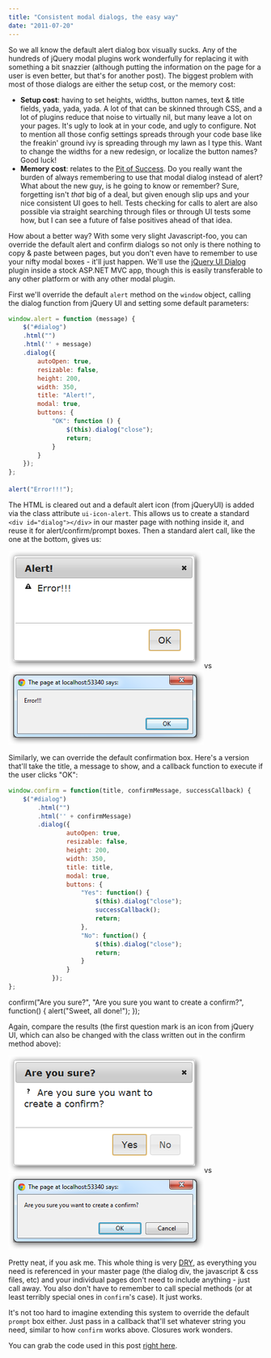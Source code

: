 ```yaml
---
title: "Consistent modal dialogs, the easy way"
date: "2011-07-20"
---
```


So we all know the default alert dialog box visually sucks. Any of the hundreds of jQuery modal plugins work wonderfully for replacing it with something a bit snazzier (although putting the information on the page for a user is even better, but that's for another post). The biggest problem with most of those dialogs are either the setup cost, or the memory cost:

- **Setup cost**: having to set heights, widths, button names, text & title fields, yada, yada, yada. A lot of that can be skinned through CSS, and a lot of plugins reduce that noise to virtually nil, but many leave a lot on your pages. It's ugly to look at in your code, and ugly to configure. Not to mention all those config settings spreads through your code base like the freakin' ground ivy is spreading through my lawn as I type this. Want to change the widths for a new redesign, or localize the button names? Good luck!
- **Memory cost**: relates to the [Pit of Success](http://darrell.mozingo.net/2011/06/26/the-pit-of-success/). Do you really want the burden of always remembering to use that modal dialog instead of alert? What about the new guy, is he going to know or remember? Sure, forgetting isn't _that_ big of a deal, but given enough slip ups and your nice consistent UI goes to hell. Tests checking for calls to alert are also possible via straight searching through files or through UI tests some how, but I can see a future of false positives ahead of that idea.

How about a better way? With some very slight Javascript-foo, you can override the default alert and confirm dialogs so not only is there nothing to copy & paste between pages, but you don't even have to remember to use your nifty modal boxes - it'll just happen. We'll use the [jQuery UI Dialog](http://jqueryui.com/demos/dialog/) plugin inside a stock ASP.NET MVC app, though this is easily transferable to any other platform or with any other modal plugin.

First we'll override the default `alert` method on the `window` object, calling the dialog function from jQuery UI and setting some default parameters:

```javascript
window.alert = function (message) {
    $("#dialog")
    .html("")
    .html('' + message)
    .dialog({
        autoOpen: true,
        resizable: false,
        height: 200,
        width: 350,
        title: "Alert!",
        modal: true,
        buttons: {
            "OK": function () {
                $(this).dialog("close");
                return;
            }
        }
    });
};

alert("Error!!!");
```

The HTML is cleared out and a default alert icon (from jQueryUI) is added via the class attribute `ui-icon-alert`. This allows us to create a standard `<div id="dialog"></div>` in our master page with nothing inside it, and reuse it for alert/confirm/prompt boxes. Then a standard alert call, like the one at the bottom, gives us:

![Alert modal dialog](/assets/2011/alert_modal.png "Alert modal dialog") vs ![Default alert](/assets/2011/alert_default.png "Default alert")

Similarly, we can override the default confirmation box. Here's a version that'll take the title, a message to show, and a callback function to execute if the user clicks "OK":

```javascript
window.confirm = function(title, confirmMessage, successCallback) {
    $("#dialog")
        .html("")
        .html('' + confirmMessage)
        .dialog({
                autoOpen: true,
                resizable: false,
                height: 200,
                width: 350,
                title: title,
                modal: true,
                buttons: {
                    "Yes": function() {
                        $(this).dialog("close");
                        successCallback();
                        return;
                    },
                    "No": function() {
                        $(this).dialog("close");
                        return;
                    }
                }
            });
};
```

confirm("Are you sure?", "Are you sure you want to create a confirm?", function() { alert("Sweet, all done!"); });

Again, compare the results (the first question mark is an icon from jQuery UI, which can also be changed with the class written out in the confirm method above):

![Modal Confirm](/assets/2011/confirm_modal.png "Modal Confirm") vs ![Default Confirm](/assets/2011/confirm_default.png "Default Confirm")

Pretty neat, if you ask me. This whole thing is very [DRY](http://en.wikipedia.org/wiki/Don't_repeat_yourself), as everything you need is referenced in your master page (the dialog div, the javascript & css files, etc) and your individual pages don't need to include anything - just call away. You also don't have to remember to call special methods (or at least terribly special ones in `confirm`'s case). It just works.

It's not too hard to imagine extending this system to override the default `prompt` box either. Just pass in a callback that'll set whatever string you need, similar to how `confirm` works above. Closures work wonders.

You can grab the code used in this post [right here](https://github.com/DarrellMozingo/Blog/tree/master/ConsistentModalDialogs).
